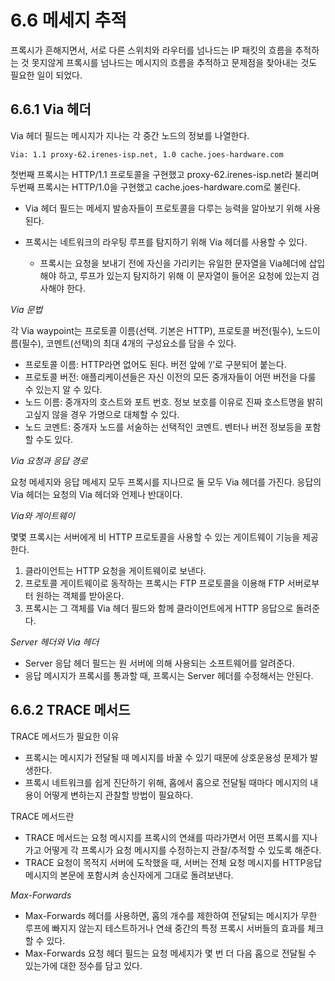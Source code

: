 # 6.6 메세지 추적

프록시가 흔해지면서, 서로 다른 스위치와 라우터를 넘나드는 IP 패킷의 흐름을 추적하는 것 못지않게 프록시를 넘나드는 메시지의 흐름을 추적하고 문제점을 찾아내는 것도 필요한 일이 되었다.

## 6.6.1 Via 헤더

Via 헤더 필드는 메시지가 지나는 각 중간 노드의 정보를 나열한다.

```http
Via: 1.1 proxy-62.irenes-isp.net, 1.0 cache.joes-hardware.com
```
첫번째 프록시는 HTTP/1.1 프로토콜을 구현했고 proxy-62.irenes-isp.net라 불리며 두번째 프록시는 HTTP/1.0을 구현했고 cache.joes-hardware.com로 불린다.

+ Via 헤더 필드는 메세지 발송자들이 프로토콜을 다루는 능력을 알아보기 위해 사용된다.

+ 프록시는 네트워크의 라우팅 루프를 탐지하기 위해 Via 헤더를 사용할 수 있다.
  + 프록시는 요청을 보내기 전에 자신을 가리키는 유일한 문자열을 Via헤더에 삽입해야 하고, 루프가 있는지 탐지하기 위해 이 문자열이 들어온 요청에 있는지 검사해야 한다.

_Via 문법_

각 Via waypoint는 프로토콜 이름(선택. 기본은 HTTP), 프로토콜 버전(필수), 노드이름(필수), 코멘트(선택)의 최대 4개의 구성요소를 담을 수 있다.

+ 프로토콜 이름: HTTP라면 없어도 된다. 버전 앞에 ‘/’로 구분되어 붙는다.
+ 프로토콜 버전: 애플리케이션들은 자신 이전의 모든 중개자들이 어떤 버전을 다룰 수 있는지 알 수 있다.
+ 노드 이름: 중개자의 호스트와 포트 번호. 정보 보호를 이유로 진짜 호스트명을 밝히고싶지 않을 경우 가명으로 대체할 수 있다.
+ 노드 코멘트: 중개자 노드를 서술하는 선택적인 코멘트. 벤터나 버전 정보등을 포함할 수도 있다.


_Via 요청과 응답 경로_

요청 메세지와 응답 메세지 모두 프록시를 지나므로 둘 모두 Via 헤더를 가진다.
응답의 Via 헤더는 요청의 Via 헤더와 언제나 반대이다.

_Via와 게이트웨이_

몇몇 프록시는 서버에게 비 HTTP 프로토콜을 사용할 수 있는 게이트웨이 기능을 제공한다.

1. 클라이언트는 HTTP 요청을 게이트웨이로 보낸다.
2. 프로토콜 게이트웨이로 동작하는 프록시는 FTP 프로토콜을 이용해 FTP 서버로부터 원하는 객체를 받아온다.
3. 프록시는 그 객체를 Via 헤더 필드와 함께 클라이언트에게 HTTP 응답으로 돌려준다.

_Server 헤더와 Via 헤더_

+ Server 응답 헤더 필드는 원 서버에 의해 사용되는 소프트웨어를 알려준다.
+ 응답 메시지가 프록시를 통과할 때, 프록시는 Server 헤더를 수정해서는 안된다.

## 6.6.2 TRACE 메서드

TRACE 메서드가 필요한 이유

+ 프록시는 메시지가 전달될 때 메시지를 바꿀 수 있기 때문에 상호운용성 문제가 발생한다. 
+ 프록시 네트워크를 쉽게 진단하기 위해, 홉에서 홉으로 전달될 때마다 메시지의 내용이 어떻게 변하는지 관찰할 방법이 필요하다.

TRACE 메서드란
+ TRACE 메서드는 요청 메시지를 프록시의 연쇄를 따라가면서 어떤 프록시를 지나가고 어떻게 각 프록시가 요청 메시지를 수정하는지 관찰/추적할 수 있도록 해준다.
+ TRACE 요청이 목적지 서버에 도착했을 때, 서버는 전체 요청 메시지를 HTTP응답 메시지의 본문에 포함시켜 송신자에게 그대로 돌려보낸다.

_Max-Forwards_

+ Max-Forwards 헤더를 사용하면, 홉의 개수를 제한하여 전달되는 메시지가 무한 루프에 빠지지 않는지 테스트하거나 연쇄 중간의 특정 프록시 서버들의 효과를 체크할 수 있다.
+ Max-Forwards 요청 헤더 필드는 요청 메세지가 몇 번 더 다음 홉으로 전달될 수 있는가에 대한 정수를 담고 있다.